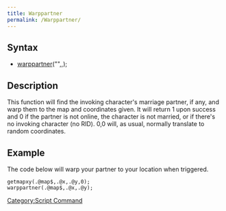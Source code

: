 ```yaml
---
title: Warppartner
permalink: /Warppartner/
---
```


Syntax
------

-   [warppartner](/warppartner "wikilink")("<map name>",<x>,<y>);

Description
-----------

This function will find the invoking character's marriage partner, if any, and warp them to the map and coordinates given. It will return 1 upon success and 0 if the partner is not online, the character is not married, or if there's no invoking character (no RID). 0,0 will, as usual, normally translate to random coordinates.

Example
-------

The code below will warp your partner to your location when triggered.

    getmapxy(.@map$,.@x,.@y,0);
    warppartner(.@map$,.@x,.@y);

[Category:Script Command](/Category:Script_Command "wikilink")